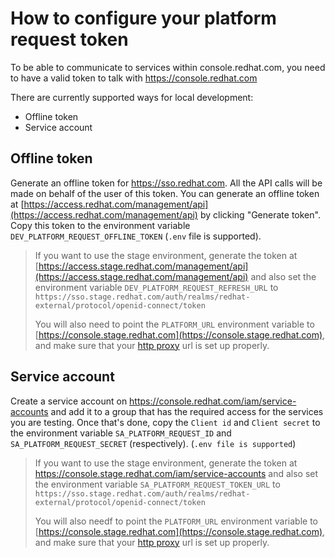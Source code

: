 # How to configure your platform request token

To be able to communicate to services within console.redhat.com, you need to have a valid token to talk with https://console.redhat.com

There are currently supported ways for local development:

- Offline token
- Service account

## Offline token

Generate an offline token for https://sso.redhat.com.
All the API calls will be made on behalf of the user of this token. You can generate an offline token at
[https://access.redhat.com/management/api](https://access.redhat.com/management/api) by clicking "Generate token".
Copy this token to the environment variable `DEV_PLATFORM_REQUEST_OFFLINE_TOKEN` (`.env` file is supported).

> If you want to use the stage environment, generate the token at
> [https://access.stage.redhat.com/management/api](https://access.stage.redhat.com/management/api) and also set the
> environment variable `DEV_PLATFORM_REQUEST_REFRESH_URL` to `https://sso.stage.redhat.com/auth/realms/redhat-external/protocol/openid-connect/token`
>
> You will also need to point the `PLATFORM_URL` environment variable to [https://console.stage.redhat.com](https://console.stage.redhat.com), and make sure that your [http proxy](./proxy.md) url is set up properly.

## Service account

Create a service account on https://console.redhat.com/iam/service-accounts and add it to a group that has the required access for the services you are testing.
Once that's done, copy the `Client id` and `Client secret` to the environment variable `SA_PLATFORM_REQUEST_ID` and `SA_PLATFORM_REQUEST_SECRET` (respectively).
(`.env file is supported`)

> If you want to use the stage environment, generate the token at https://console.stage.redhat.com/iam/service-accounts and also set the environment variable
> `SA_PLATFORM_REQUEST_TOKEN_URL` to `https://sso.stage.redhat.com/auth/realms/redhat-external/protocol/openid-connect/token`
> 
> You will also needf to point the `PLATFORM_URL` environment variable to [https://console.stage.redhat.com](https://console.stage.redhat.com), and make sure that your [http proxy](./proxy.md) url is set up properly.